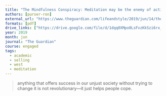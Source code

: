 ```yaml
---
title: "The Mindfulness Conspiracy: Meditation may be the enemy of activism"
authors: [purser-ron]
external_url: "https://www.theguardian.com/lifeandstyle/2019/jun/14/the-mindfulness-conspiracy-capitalist-spirituality"
formats: [pdf]
drive_links: ["https://drive.google.com/file/d/1dqq0XMpo0LsFvzKkSzi6rx_YMn6LdEfo/view?usp=drivesdk"]
year: 2019
month: jun
journal: "The Guardian"
course: engaged
tags:
  - academic
  - selling
  - west
  - meditation
---
```


> anything that offers success in our unjust society without trying to change it is not revolutionary—it just helps people cope. 
